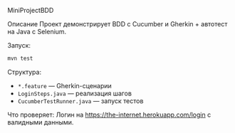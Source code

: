 MiniProjectBDD

Описание
Проект демонстрирует BDD с Cucumber и Gherkin + автотест на Java с Selenium.

Запуск:
```bash
mvn test
```

Структура:
- `*.feature` — Gherkin-сценарии
- `LoginSteps.java` — реализация шагов
- `CucumberTestRunner.java` — запуск тестов

Что проверяет:
Логин на https://the-internet.herokuapp.com/login с валидными данными.
